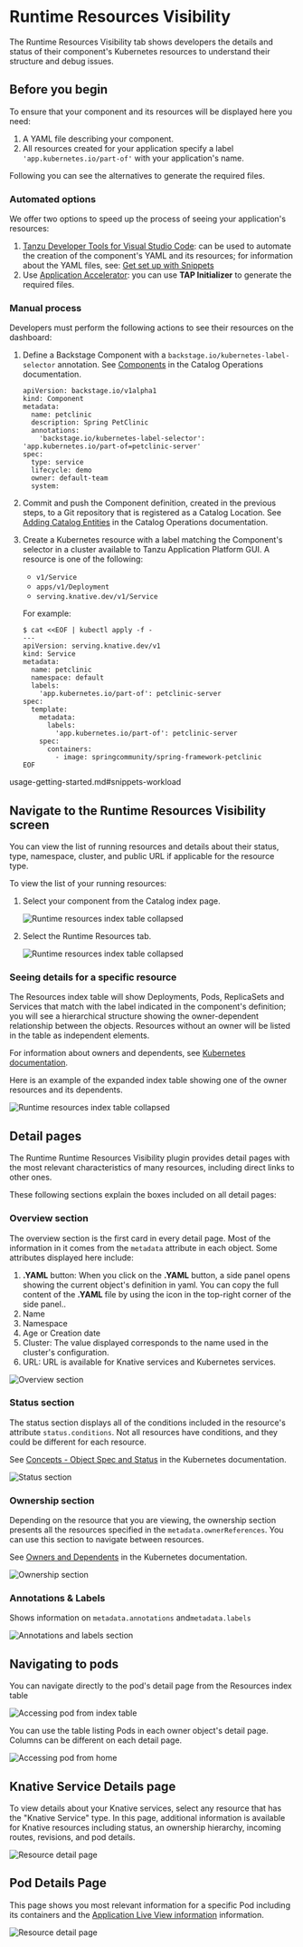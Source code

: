 # Runtime Resources Visibility

The Runtime Resources Visibility tab shows developers the details and status of their component's Kubernetes resources to understand their structure and debug issues.


## Before you begin

To ensure that your component and its resources will be displayed here you need:

1. A YAML file describing your component.
2. All resources created for your application specify a label `'app.kubernetes.io/part-of'` with your application's name.

Following you can see the alternatives to generate the required files.

### Automated options

We offer two options to speed up the process of seeing your application's resources:

1. [Tanzu Developer Tools for Visual Studio Code](../../vscode-extension/about.md): can be used to automate the creation of the component's YAML and its resources; for information about the YAML files, see: [Get set up with Snippets](../../vscode-extension/usage-getting-started.md)
2. Use [Application Accelerator](application-accelerator.md): you can use **TAP Initializer** to generate the required files. 

### Manual process

Developers must perform the following actions to see their resources on the dashboard:

1. Define a Backstage Component with a `backstage.io/kubernetes-label-selector` annotation. See
  [Components](../catalog/catalog-operations.md#components) in the Catalog Operations documentation.

    ```
    apiVersion: backstage.io/v1alpha1
    kind: Component
    metadata:
      name: petclinic
      description: Spring PetClinic
      annotations:
        'backstage.io/kubernetes-label-selector': 'app.kubernetes.io/part-of=petclinic-server'
    spec:
      type: service
      lifecycle: demo
      owner: default-team
      system:
    ```

2. Commit and push the Component definition, created in the previous steps, to a Git repository that is registered as a Catalog Location. See [Adding
  Catalog Entities](../catalog/catalog-operations.md#adding-catalog-entities) in the Catalog Operations documentation.
3. Create a Kubernetes resource with a label matching the Component's selector in a cluster available to Tanzu Application Platform GUI. A resource is one of the following:

    - `v1/Service`
    - `apps/v1/Deployment`
    - `serving.knative.dev/v1/Service`

    For example:

      ```
      $ cat <<EOF | kubectl apply -f -
      ---
      apiVersion: serving.knative.dev/v1
      kind: Service
      metadata:
        name: petclinic
        namespace: default
        labels:
          'app.kubernetes.io/part-of': petclinic-server
      spec:
        template:
          metadata:
            labels:
              'app.kubernetes.io/part-of': petclinic-server
          spec:
            containers:
              - image: springcommunity/spring-framework-petclinic
      EOF
      ```
   


usage-getting-started.md#snippets-workload

## Navigate to the Runtime Resources Visibility screen

You can view the list of running resources and details about their status, type, namespace, cluster, and public URL if
applicable for the resource type.

To view the list of your running resources:

1. Select your component from the Catalog index page.

   ![Runtime resources index table collapsed](images/runtime-resources-components.png)

2. Select the Runtime Resources tab.

   ![Runtime resources index table collapsed](images/runtime-resources-index.png)

### Seeing details for a specific resource

The Resources index table will show Deployments, Pods, ReplicaSets and Services that match with the label indicated in the component's definition; you will see a hierarchical structure showing the owner-dependent relationship between the objects. Resources without an owner will be listed in the table as independent elements.

For information about owners and dependents, see [Kubernetes documentation](https://kubernetes.io/docs/concepts/overview/working-with-objects/owners-dependents/).

Here is an example of the expanded index table showing one of the owner resources and its dependents.

![Runtime resources index table collapsed](images/runtime-resources-expanded.png)

## Detail pages

The Runtime Runtime Resources Visibility plugin provides detail pages with the most relevant characteristics of many resources, including direct links to other ones.

These following sections explain the boxes included on all detail pages:

### Overview section

The overview section is the first card in every detail page. Most of the information in it comes from the `metadata` attribute in each object. 
Some attributes displayed here include:

  1. **.YAML** button: When you click on the **.YAML** button, a side panel opens showing the current object's definition in yaml. You can copy the full content of the **.YAML** file by using the icon in the top-right corner of the side panel..
  2. Name
  3. Namespace
  4. Age or Creation date
  5. Cluster: The value displayed corresponds to the name used in the cluster's configuration.
  6. URL: URL is available for Knative services and Kubernetes services.

![Overview section](images/runtime-resources-overview.png)

### Status section

The status section displays all of the conditions included in the resource's attribute `status.conditions`. Not all resources have conditions, and they could be different for each resource.

See [Concepts - Object Spec and Status](https://kubernetes.io/docs/concepts/_print/#object-spec-and-status) in the Kubernetes documentation.

![Status section](images/runtime-resources-status.png)

### Ownership section

Depending on the resource that you are viewing, the ownership section presents all the resources specified in the `metadata.ownerReferences`. You can use this section to navigate between resources.

See [Owners and Dependents](https://kubernetes.io/docs/concepts/overview/working-with-objects/owners-dependents/) in the Kubernetes documentation.

![Ownership section](images/runtime-resources-ownership.png)

### Annotations & Labels

Shows information on `metadata.annotations` and`metadata.labels`

![Annotations and labels section](images/runtime-resources-annotations.png)

## Navigating to pods

You can navigate directly to the pod's detail page from the Resources index table

![Accessing pod from index table](images/runtime-resources-index-pod.png)

You can use the table listing Pods in each owner object's detail page. Columns can be different on each detail page.

![Accessing pod from home](images/runtime-resources-pods.png)

## Knative Service Details page

To view details about your Knative services, select any resource that has the "Knative Service" type.
In this page, additional information is available for Knative resources including status, an ownership hierarchy, 
incoming routes, revisions, and pod details.

![Resource detail page](images/runtime-resources-details.png)

## Pod Details Page

This page shows you most relevant information for a specific Pod including its containers and the [Application Live View information](./app-live-view.md) information.

![Resource detail page](images/runtime-resources-pod-details.png)
